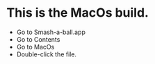 # This is the MacOs build.
- Go to Smash-a-ball.app
- Go to Contents
- Go to MacOs
- Double-click the file.
